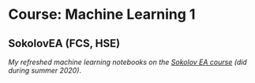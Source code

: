 # Course: Machine Learning 1
## SokolovEA (FCS, HSE)

*My refreshed machine learning notebooks on the [Sokolov EA course](http://wiki.cs.hse.ru/%D0%9C%D0%B0%D1%88%D0%B8%D0%BD%D0%BD%D0%BE%D0%B5_%D0%BE%D0%B1%D1%83%D1%87%D0%B5%D0%BD%D0%B8%D0%B5_1/2019_2020) (did during summer 2020)*.
